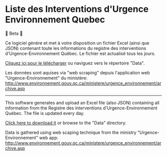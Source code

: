 # Liste des Interventions d'Urgence Environnement Quebec

🚧  Beta 🚧

Ce logiciel génère et met à votre disposition un fichier Excel (ainsi que JSON) contenant toute les informations du registre des interventions d'Urgence-Environnement Québec. Le fichier est actualisé tous les jours. 

[Cliquez ici pour le télécharger](https://github.com/tristanlatr/Interventions-Urgence-Environnement-Quebec/raw/main/Data/InterventionsUrgenceEnvironnementQuebec.json.xlsx) ou naviguez vers le répertoire "Data".

Les données sont aquises via "web scraping" depuis l'application web "Urgence-Environnement" du ministère: http://www.environnement.gouv.qc.ca/ministere/urgence_environnement/archive.asp

---

This software generates and upload an Excel file (also JSON) containing all information from the Registre des interventions d'Urgence-Environnement Québec. The file is updated every day.

[Click here to download it](https://github.com/tristanlatr/Interventions-Urgence-Environnement-Quebec/raw/main/Data/InterventionsUrgenceEnvironnementQuebec.json.xlsx) or browse to the "Data" directory.

Data is gathered using web scaping technique from the ministry "Urgence-Environnement" web app: http://www.environnement.gouv.qc.ca/ministere/urgence_environnement/archive.asp
